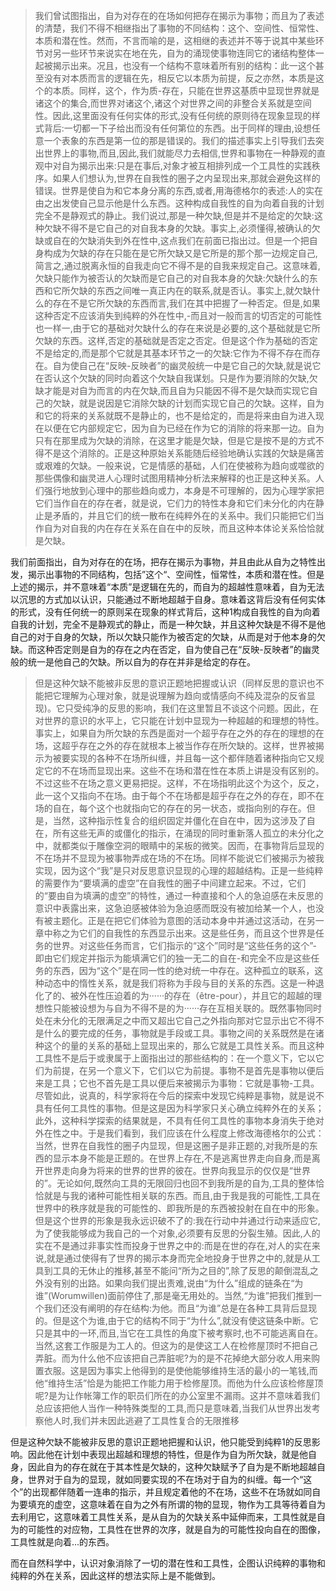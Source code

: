 <blockquote data-pid="kDEjJQYm">我们曾试图指出，自为对存在的在场如何把存在揭示为事物；而且为了表述的清楚，我们不得不相继指出了事物的不同结构：这个、空间性、恒常性、本质和潜在性。然而，不言而喻的是，这相继的表述并不等于说其中某些环节对另一些环节来说实在地在先，自为的涌现使事物连同它的诸结构整体一起被揭示出来。况且，也没有一个结构不意味着所有别的结构：此一这个甚至没有对本质而言的逻辑在先，相反它以本质为前提，反之亦然，本质是这个的本质。同样，这个，作为质-存在，只能在世界这基质中显现世界就是诸这个的集合,而世界对诸这个,诸这个对世界之间的非整合关系就是空间性。因此,这里面没有任何实体的形式,没有任何统的原则待在现象显现的样式背后:一切都一下子给出而没有任何第位的东西。出于同样的理由,设想任意一个表象的东西是第一位的那是错误的。我们的描述事实上引导我们去突出世界上的事物,而且,因此,我们就能尽力去相信,世界和事物在一种静观的直观中对自为揭示出来:只是在事后,对象才被互相排列成一个工具性的实践秩序。如果人们想认为,世界在自我性的圈子之内呈现出来,那就会避免这样的错误。世界是使自为和它本身分离的东西,或者,用海德格尔的表述:人的实在由之出发使自己显示他是什么东西。这种构成自我性的自为向着自我的计划完全不是静观式的静止。我们说过,那是一种欠缺,但是并不是给定的欠缺:这种欠缺不得不是它自己的对自我本身的欠缺。事实上,必须懂得,被确认的欠缺或自在的欠缺消失到外在性中,这点我们在前面已指出过。但是一个把自身构成为欠缺的存在只能在是它所欠缺又是它所是的那个那一边规定自己,简言之,通过脱离永恒的自我走向它不得不是的自我来规定自己。这意味着,欠缺只能作为被否认的欠缺而是它自己的对自我本身的欠缺:欠缺什么的东西和它所欠缺的东西之间唯一真正内在的联系,就是否认。事实上,就欠缺什么的存在不是它所欠缺的东西而言,我们在其中把握了一种否定。但是,如果这种否定不应该消失到纯粹的外在性中,-而且对一般而言的切否定的可能性也一样一,由于它的基础对欠缺什么的存在来说是必要的,这个基础就是它所欠缺的东西。这样,否定的基础就是否定之否定。但是这个作为基础的否定不是给定的,而是那个它就是其基本环节之一的欠缺:它作为不得不存在而存在。自为使自己在“反映-反映者”的幽灵般统一中是它自己的欠缺,就是说它在否认这个欠缺的同时向着这个欠缺自我谋划。只是作为要消除的欠缺,欠缺才能是对自为而言的内在欠缺,而且自为只能因不得不是欠缺而实现它自己的欠缺，就是说因是它消除欠缺的计划而实现它自己的欠缺。这样，自为和它的将来的关系就既不是静止的，也不是给定的，而是将来由自为进入现在以便在它内部规定它，因为自为已经在作为它的消除的将来那一边。自为只有在那里成为欠缺的消除，在这里才能是欠缺，但是它是按不是的方式不得不是这个消除的。正是这种原始关系能随后经验地确认实践的欠缺是痛苦或艰难的欠缺。一般来说，它是情感的基础，人们在使被称为趋向或噬欲的那些偶像和幽灵进人心理时试图用精神分析法来解释的也正是这种关系。人们强行地放到心理中的那些趋向或力，本身是不可理解的，因为心理学家把它们当作自在的存在者，就是说，它们力的特性本身和它们未分化的内在静止是矛盾的，并且它们的统一散布在纯粹外在的关系中。我们只能把它们当作自为对自我的内在存在关系在自在中的反映，而且这种本体论关系恰恰就是欠缺。</blockquote><p data-pid="u9v4DwrC">我们前面指出，自为对存在的在场，把存在揭示为事物，并且由此从自为之特性出发，揭示出事物的不同结构，包括”这个“、空间性，恒常性，本质和潜在性。但是上述的揭示，并不意味着“本质”是逻辑在先的，而自为的超越性意味着，自为无法以沉思的方式加以认识，只能通过不断地超越于自身。意味着这背后没有任何实体的形式，没有任何统一的原则呆在现象的样式背后，这种1构成自我性的自为向着自我的计划，完全不是静观式的静止，而是一种欠缺，并且这种欠缺是不得不是他自己的对于自身的欠缺，所以欠缺只能作为被否定的欠缺，从而是对于他本身的欠缺。而这种否定则是自为的存在之内在否定，自为使自己在“反映-反映者”的幽灵般的统一是他自己的欠缺。所以自为的存在并非是给定的存在。</p><blockquote data-pid="xCHgraoe">但是这种欠缺不能被非反思的意识正题地把握或认识（同样反思的意识也不能把它理解为心理对象，就是说理解为趋向或情感向不纯及混杂的反省显现)。它只受纯净的反思的影响，我们在这里暂且不谈这个问题。因此，在对世界的意识的水平上，它只能在计划中显现为一种超越的和理想的特性。事实上，如果自为所欠缺的东西是面对一个超乎存在之外的存在的理想的在场，这超乎存在之外的存在就根本上被当作存在所欠缺的。这样，世界被揭示为被要实现的各种不在场所纠缠，并且每一这个都伴随着诸种指向它又规定它的不在场而显现出来。这些不在场和潜在性在本质上讲是没有区别的。不过这些不在场之意义更易把捉。这样，不在场指明此这个为这个，反之，此一这个又指向不在场。由于每个不在场都是超乎存在之外的存在，即不在场的自在，每个这个也就指向它的存在的另一状态，或指向别的存在。但是，当然，这种指示性复合的组织固定并僵化在自在中，因为这涉及了自在，所有这些无声的或僵化的指示，在涌现的同时重新落人孤立的未分化之中，就都类似于雕像空洞的眼睛中的呆板的微笑。因而，在事物背后显现的不在场并不显现为被事物弄成在场的不在场。同样不能说它们被揭示为被我实现，因为这个“我”是只对反思意识显现的心理的超越结构。正是一些纯粹的需要作为“要填满的虚空”在自我性的圈子中间建立起来。不过，它们的“要由自为填满的虚空”的特性，通过一种直接和个人的急迫感在未反思的意识中表露出来，这急迫感被体验为急迫感而既没有被加给某一个人，也没有被主题化。正是在把它们体验为意图的活动本身中并通过这活动，在另一章中称之为它们的自我性的东西显示出来。这是些任务，而且这个世界是任务的世界。对这些任务而言，它们指示的“这个”同时是“这些任务的这个”-即由它们规定并指示为能填满它们的独一无二的自在-和完全不应是这些任务的东西，因为“这个”是在同一性的绝对统一中存在。这种孤立的联系，这种动态中的惰性关系，就是我们将称为手段与目的关系的东西。这是一种退化了的、被外在性压迫着的为······的存在（être-pour），并且它的超越的理想性只能被设想为与自为不得不是的为······存在互相关联的。既然事物同时处在未分化的无限满足之中而又超出它自己之外指向那对它显示出它不得不是什么的要完成的任务，事物就是手段或工具。事物之间的关系既然是在诸种这个的量的关系的基础上显现出来的，那么它就是工具性关系。而且这种工具性不是后于或隶属于上面指出过的那些结构的：在一个意义下，它以它们为前提，在另一个意义下，它们以它为前提。事物不是首先是事物以便后来是工具；它也不首先是工具以便后来被揭示为事物：它就是事物-工具。尽管如此，说真的，科学家将在今后的探索中发现它纯粹是事物，就是说不具有任何工具性的事物。但是这是因为科学家只关心确立纯粹外在的关系；此外，这种科学探索的结果就是，不具有任何工具性的事物本身消失于绝对外在性之中。于是我们看到，我们应该在什么程度上修改海德格尔的公式：当然，世界在自我性的圈子内显现，但是这圈子是非正题的,对我所是的东西的显示本身不能是正题的。在世界上存在,不是逃离世界走向自身,而是离开世界走向身为将来的世界的世界的彼在。世界向我显示的仅仅是“世界的”。无论如何,既然向工具的无限回归也回不到我所是的自为,工具的整体恰恰就是与我的诸种可能性相关联的东西。而且,由于我是我的可能性,工具在世界中的秩序就是我的可能性的、即我所是的东西被投射在自在中的形象。但是这个世界的形象是我永远识破不了的:我在行动中并通过行动来适应它,为了使我能够成为我自己的一个对象,必须要有反思的分裂生殖。因此,人的实在不是通过非事实性而投身于世界之中的:而是在世的存在,对人的实在来说,就是通过使得有了世界的揭示本身而完全地投身于世界之中的,就是从工具到工具的无休止的推移,甚至不能问“所为之目的”,除了反思的颠倒混乱之外没有别的出路。如果向我们提出责难,说由“为什么”组成的链条在“为谁”(Worumwillen)面前停住了,那是毫无用处的。当然,“为谁”把我们推到一个我们还没有阐明的存在结构:为他。而且“为谁”总是在各种工具背后显现的。但是这个为谁,由于它的结构不同于“为什么”,就没有使这链条中断。它只是其中的一环,而且,当它在工具性的角度下被考察时,也不可能逃离自在。当然,这套工作服是为工人的。但这为的是使这工人在检修屋顶时不把自己弄脏。而为什么他不应该把自己弄脏呢?为的是不花掉绝大部分收人用来购置衣服。这是因为事实上他得到的是使他能够维持生活的最小的一笔钱,而他“维持生活”恰是为能把工作能力用于检修屋顶。而他为什么应该检修屋顶呢?是为让作帐簿工作的职员们所在的办公室里不漏雨。这并不意味着我们总应该把他人当作一种特殊类型的工具,而只是意味着,当我们从世界出发考察他人时,我们并未因此逃避了工具性复合的无限推移</blockquote><p data-pid="f-dJphoZ">但是这种欠缺不能被非反思的意识正题地把握和认识，他只能受到纯粹1的反思影响。因此他在计划中表现出超越和理想的特性，但是作为自为所欠缺，就是他自身，因此自为的存在就在于其本性是欠缺的，这种欠缺赋予了自为是不断地超越自身，世界对于自为的显现，就如同要实现的不在场对于自为的纠缠。每一个“这个”的出现都伴随着一连串的指示，并且规定着他的不在场，这些不在场就如同自为要填充的虚空，这意味着在自为之外有所谓的物的显现，物作为工具等待着自为去利用它，这意味着工具性关系，是从自为的欠缺关系中延伸而来，工具性就是自为的可能性的对应物，工具性在世界的次序，就是自为的可能性投向自在的图像，工具性就是向着...的东西。</p><p data-pid="gXOMHFZa">而在自然科学中，认识对象消除了一切的潜在性和工具性，企图认识纯粹的事物和纯粹的外在关系，因此这样的想法实际上是不能做到。</p><p></p>